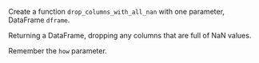 Create a function `drop_columns_with_all_nan` with one parameter, DataFrame `dframe`.

Returning a DataFrame, dropping any columns that are full of NaN values.

Remember the `how` parameter.
